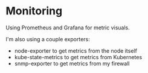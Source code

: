 # Monitoring

Using Prometheus and Grafana for metric visuals.

I'm also using a couple exporters:

- node-exporter to get metrics from the node itself
- kube-state-metrics to get metrics from Kubernetes
- snmp-exporter to get metrics from my firewall